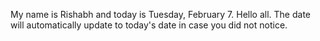 My name is Rishabh and today is Tuesday, February 7. Hello all. The date will automatically update to today's date in case you did not notice.
